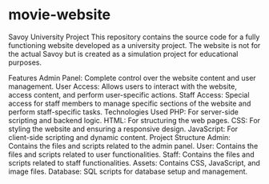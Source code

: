 # movie-website
Savoy University Project
This repository contains the source code for a fully functioning website developed as a university project. The website is not for the actual Savoy but is created as a simulation project for educational purposes.

Features
Admin Panel: Complete control over the website content and user management.
User Access: Allows users to interact with the website, access content, and perform user-specific actions.
Staff Access: Special access for staff members to manage specific sections of the website and perform staff-specific tasks.
Technologies Used
PHP: For server-side scripting and backend logic.
HTML: For structuring the web pages.
CSS: For styling the website and ensuring a responsive design.
JavaScript: For client-side scripting and dynamic content.
Project Structure
Admin: Contains the files and scripts related to the admin panel.
User: Contains the files and scripts related to user functionalities.
Staff: Contains the files and scripts related to staff functionalities.
Assets: Contains CSS, JavaScript, and image files.
Database: SQL scripts for database setup and management.
